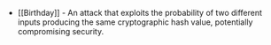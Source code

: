 - [[Birthday]] - An attack that exploits the probability of two different inputs producing the same cryptographic hash value, potentially compromising security.